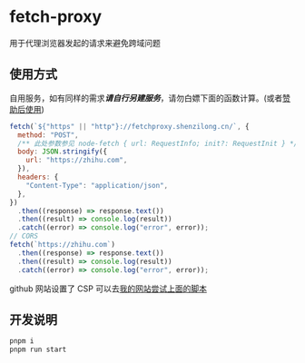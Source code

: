 # fetch-proxy

用于代理浏览器发起的请求来避免跨域问题

## 使用方式

自用服务，如有同样的需求***请自行另建服务***，请勿白嫖下面的函数计算。(或者[赞助后使用](https://afdian.net/@llej0))

```js
fetch(`${"https" || "http"}://fetchproxy.shenzilong.cn/`, {
  method: "POST",
  /** 此处参数参见 node-fetch { url: RequestInfo; init?: RequestInit } */
  body: JSON.stringify({
    url: "https://zhihu.com",
  }),
  headers: {
    "Content-Type": "application/json",
  },
})
  .then((response) => response.text())
  .then((result) => console.log(result))
  .catch((error) => console.log("error", error));
// CORS
fetch(`https://zhihu.com`)
  .then((response) => response.text())
  .then((result) => console.log(result))
  .catch((error) => console.log("error", error));
```

github 网站设置了 CSP 可以去[我的网站尝试上面的脚本](https://shenzilong.cn)

## 开发说明

```bash
pnpm i
pnpm run start
```

